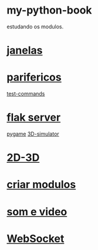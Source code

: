 # my-python-book
 estudando os modulos.
# [janelas](https://github.com/0joseDark/my-python-book/blob/main/janelas.md)
# [parifericos](https://github.com/0joseDark/my-python-book/blob/main/perifericos.md)
[test-commands](https://github.com/0joseDark/test-commands)
# [flak server](https://github.com/0joseDark/my-python-book/blob/main/flask-server.md)
[pygame](https://github.com/0joseDark/test-with-pygame)
[3D-simulator](https://github.com/0joseDark/3D-simulator)
# [2D-3D](https://github.com/0joseDark/my-python-book/blob/main/2D-3D.md)
# [criar modulos](https://github.com/0joseDark/my-python-book/blob/main/criar-modulos.md)
# [som e video](https://github.com/0joseDark/my-python-book/blob/main/som-v%C3%ADdeo.md)
# [WebSocket](https://github.com/0joseDark/my-python-book/blob/main/WebSocket.md)

